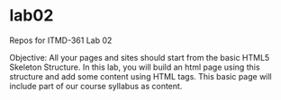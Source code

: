 # lab02
Repos for ITMD-361 Lab 02

Objective:
All your pages and sites should start from the basic HTML5 Skeleton Structure. In
this lab, you will build an html page using this structure and add some content using
HTML tags. This basic page will include part of our course syllabus as content.

